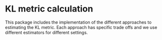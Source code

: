 # KL metric calculation

This package includes the implementation of the different approaches to
estimating the KL metric. Each approach has specific trade offs and we use
different estimators for different settings.
